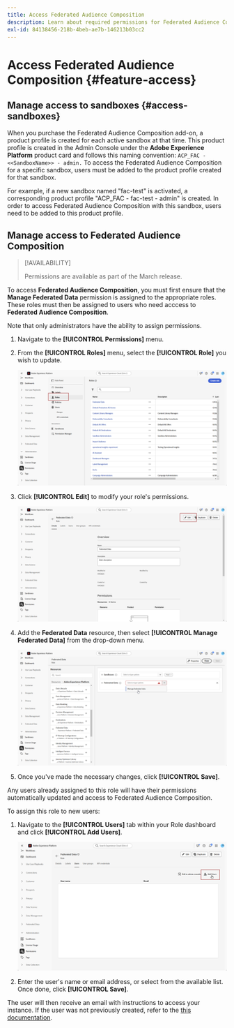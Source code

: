 ```yaml
---
title: Access Federated Audience Composition
description: Learn about required permissions for Federated Audience Composition
exl-id: 84138456-218b-4beb-ae7b-146213b03cc2
---
```

# Access Federated Audience Composition {#feature-access}

## Manage access to sandboxes {#access-sandboxes}

When you purchase the Federated Audience Composition add-on, a product profile is created for each active sandbox at that time. This product profile is created in the Admin Console under the **Adobe Experience Platform** product card and follows this naming convention: `ACP_FAC - <<SandboxName>> - admin.` To access the Federated Audience Composition for a specific sandbox, users must be added to the product profile created for that sandbox.

For example, if a new sandbox named "fac-test" is activated, a corresponding product profile "ACP_FAC - fac-test - admin" is created. In order to access Federated Audience Composition with this sandbox, users need to be added to this product profile.

## Manage access to Federated Audience Composition

>[!AVAILABILITY]
>
>Permissions are available as part of the March release.

To access **Federated Audience Composition**, you must first ensure that the **Manage Federated Data** permission is assigned to the appropriate roles. These roles must then be assigned to users who need acccess to **Federated Audience Composition**.

Note that only administrators have the ability to assign permissions.

1. Navigate to the **[!UICONTROL Permissions]** menu.

1. From the **[!UICONTROL Roles]** menu, select the **[!UICONTROL Role]** you wish to update.

    ![](assets/access_fda_1.png)

1. Click **[!UICONTROL Edit]** to modify your role's permissions.

    ![](assets/access_fda_2.png)

1. Add the **Federated Data** resource, then select **[!UICONTROL Manage Federated Data]** from the drop-down menu.

    ![](assets/access_fda_3.png)

1. Once you've made the necessary changes, click **[!UICONTROL Save]**.

Any users already assigned to this role will have their permissions automatically updated and access to Federated Audience Composition.

To assign this role to new users:

1. Navigate to the **[!UICONTROL Users]** tab within your Role dashboard and click **[!UICONTROL Add Users]**.

    ![](assets/access_fda_4.png)

1. Enter the user's name or email address, or select from the available list. Once done, click **[!UICONTROL Save]**.

The user will then receive an email with instructions to access your instance. If the user was not previously created, refer to the [this documentation](https://experienceleague.adobe.com/en/docs/experience-platform/access-control/abac/permissions-ui/users).
